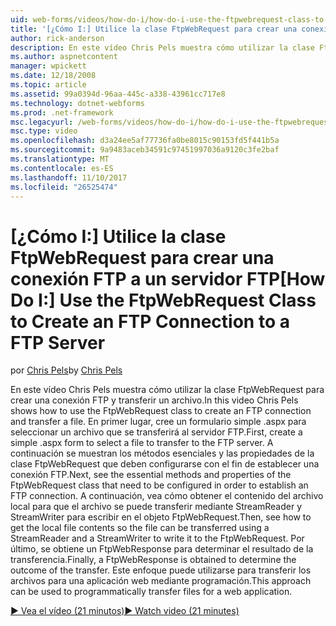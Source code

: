 ```yaml
---
uid: web-forms/videos/how-do-i/how-do-i-use-the-ftpwebrequest-class-to-create-an-ftp-connection-to-a-ftp-server
title: '[¿Cómo I:] Utilice la clase FtpWebRequest para crear una conexión FTP a un servidor FTP | Documentos de Microsoft'
author: rick-anderson
description: En este vídeo Chris Pels muestra cómo utilizar la clase FtpWebRequest para crear una conexión FTP y transferir un archivo. En primer lugar, cree un formulario simple .aspx Seleccio...
ms.author: aspnetcontent
manager: wpickett
ms.date: 12/18/2008
ms.topic: article
ms.assetid: 99a0394d-96aa-445c-a338-43961cc717e8
ms.technology: dotnet-webforms
ms.prod: .net-framework
msc.legacyurl: /web-forms/videos/how-do-i/how-do-i-use-the-ftpwebrequest-class-to-create-an-ftp-connection-to-a-ftp-server
msc.type: video
ms.openlocfilehash: d3a24ee5af77736fa0be8015c90153fd5f441b5a
ms.sourcegitcommit: 9a9483aceb34591c97451997036a9120c3fe2baf
ms.translationtype: MT
ms.contentlocale: es-ES
ms.lasthandoff: 11/10/2017
ms.locfileid: "26525474"
---
```

<a name="how-do-i-use-the-ftpwebrequest-class-to-create-an-ftp-connection-to-a-ftp-server"></a><span data-ttu-id="3fa0a-104">[¿Cómo I:] Utilice la clase FtpWebRequest para crear una conexión FTP a un servidor FTP</span><span class="sxs-lookup"><span data-stu-id="3fa0a-104">[How Do I:] Use the FtpWebRequest Class to Create an FTP Connection to a FTP Server</span></span>
====================
<span data-ttu-id="3fa0a-105">por [Chris Pels](https://twitter.com/chrispels)</span><span class="sxs-lookup"><span data-stu-id="3fa0a-105">by [Chris Pels](https://twitter.com/chrispels)</span></span>

<span data-ttu-id="3fa0a-106">En este vídeo Chris Pels muestra cómo utilizar la clase FtpWebRequest para crear una conexión FTP y transferir un archivo.</span><span class="sxs-lookup"><span data-stu-id="3fa0a-106">In this video Chris Pels shows how to use the FtpWebRequest class to create an FTP connection and transfer a file.</span></span> <span data-ttu-id="3fa0a-107">En primer lugar, cree un formulario simple .aspx para seleccionar un archivo que se transferirá al servidor FTP.</span><span class="sxs-lookup"><span data-stu-id="3fa0a-107">First, create a simple .aspx form to select a file to transfer to the FTP server.</span></span> <span data-ttu-id="3fa0a-108">A continuación se muestran los métodos esenciales y las propiedades de la clase FtpWebRequest que deben configurarse con el fin de establecer una conexión FTP.</span><span class="sxs-lookup"><span data-stu-id="3fa0a-108">Next, see the essential methods and properties of the FtpWebRequest class that need to be configured in order to establish an FTP connection.</span></span> <span data-ttu-id="3fa0a-109">A continuación, vea cómo obtener el contenido del archivo local para que el archivo se puede transferir mediante StreamReader y StreamWriter para escribir en el objeto FtpWebRequest.</span><span class="sxs-lookup"><span data-stu-id="3fa0a-109">Then, see how to get the local file contents so the file can be transferred using a StreamReader and a StreamWriter to write it to the FtpWebRequest.</span></span> <span data-ttu-id="3fa0a-110">Por último, se obtiene un FtpWebResponse para determinar el resultado de la transferencia.</span><span class="sxs-lookup"><span data-stu-id="3fa0a-110">Finally, a FtpWebResponse is obtained to determine the outcome of the transfer.</span></span> <span data-ttu-id="3fa0a-111">Este enfoque puede utilizarse para transferir los archivos para una aplicación web mediante programación.</span><span class="sxs-lookup"><span data-stu-id="3fa0a-111">This approach can be used to programmatically transfer files for a web application.</span></span>

[<span data-ttu-id="3fa0a-112">&#9654; Vea el vídeo (21 minutos)</span><span class="sxs-lookup"><span data-stu-id="3fa0a-112">&#9654; Watch video (21 minutes)</span></span>](https://channel9.msdn.com/Blogs/ASP-NET-Site-Videos/how-do-i-use-the-ftpwebrequest-class-to-create-an-ftp-connection-to-a-ftp-server)
